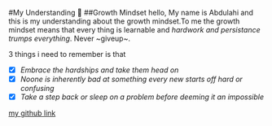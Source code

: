 #My Understanding :monocle_face:
##Growth Mindset
hello, My name is Abdulahi and this is my understanding about the growth mindset.To me the growth mindset means that every thing is learnable and _hardwork and persistance trumps everything_. Never ~giveup~.

3 things i need to remember is that 
-[x] *Embrace the hardships and take them head on*
-[x] *Noone is inherently bad at something every new starts off hard or confusing*
-[x] *Take a step back or sleep on a problem before deeming it an impossible* 

[my github link](https://github.com/AbdulahiMohamud)
